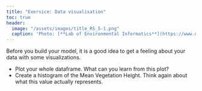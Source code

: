 ```yaml
---
title: "Exersice: Data visualisation"
toc: true
header:
  image: "/assets/images/title_RS_5-1.png"
  caption: 'Photo: [**Lab of Environmental Informatics**](https://www.uni-marburg.de/en/fb19/disciplines/physisch/environmentalinformatics){:target="_blank"}'
--- 
```


Before you build your model, it is a good idea to get a feeling about your data with some visualizations.

* Plot your whole dataframe. What can you learn from this plot?
* Create a histogram of the Mean Vegetation Height. Think again about what this value actually represents.

